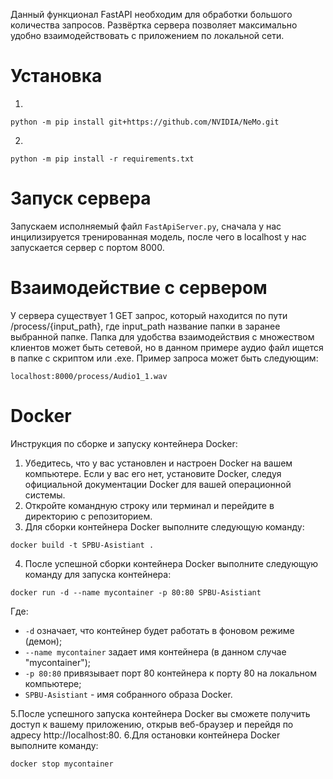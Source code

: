 Данный функционал FastAPI необходим для обработки большого количества запросов. Развёртка сервера позволяет максимально удобно взаимодействовать с приложением по локальной сети.

# Установка
1.
```
python -m pip install git+https://github.com/NVIDIA/NeMo.git
```
2.
```
python -m pip install -r requirements.txt
```

# Запуск сервера

Запускаем исполняемый файл `FastApiServer.py`, сначала у нас инцилизируется тренированная модель, после чего в localhost у нас запускается сервер с портом 8000.

# Взаимодействие с сервером

У сервера существует 1 GET запрос, который находится по пути /process/{input_path}, где input_path название папки в заранее выбранной папке. Папка для удобства взаимодействия с множеством клиентов может быть сетевой, но в данном примере аудио файл ищется в папке с скриптом или .exe.
Пример запроса может быть следующим:
```
localhost:8000/process/Audio1_1.wav
```


# Docker
Инструкция по сборке и запуску контейнера Docker:
1. Убедитесь, что у вас установлен и настроен Docker на вашем компьютере. Если у вас его нет, установите Docker, следуя официальной документации Docker для вашей операционной системы.
2. Откройте командную строку или терминал и перейдите в директорию с репозиторием.
3. Для сборки контейнера Docker выполните следующую команду:
```
docker build -t SPBU-Asistiant .
```
4. После успешной сборки контейнера Docker выполните следующую команду для запуска контейнера:
```
docker run -d --name mycontainer -p 80:80 SPBU-Asistiant
```
Где:
- `-d` означает, что контейнер будет работать в фоновом режиме (демон);
- `--name mycontainer` задает имя контейнера (в данном случае "mycontainer");
- `-p 80:80` привязывает порт 80 контейнера к порту 80 на локальном компьютере;
- `SPBU-Asistiant` - имя собранного образа Docker.

5.После успешного запуска контейнера Docker вы сможете получить доступ к вашему приложению, открыв веб-браузер и перейдя по адресу http://localhost:80.
6.Для остановки контейнера Docker выполните команду:
```
docker stop mycontainer
```


